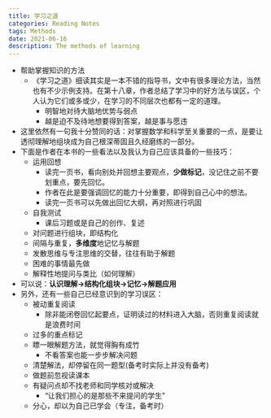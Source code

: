 ```yaml
---
title: 学习之道
categories: Reading Notes
tags: Methods
date: 2021-06-16
description: The methods of learning 
---
```

- 帮助掌握知识的方法
    - 《学习之道》细读其实是一本不错的指导书，文中有很多理论方法，当然也有不少示例支持。在第十八章，作者总结了学习中的好方法与误区，个人认为它们或多或少，在学习的不同层次也都有一定的道理。
        - 明智地对待大脑地优势与弱点
        - 越是迫不及待地想要得到答案，越是事与愿违
- 这里依然有一句我十分赞同的话：对掌握数学和科学至关重要的一点，是要让透彻理解地组块成为自己根深蒂固且久经磨练的一部分。
- 下面是作者在本书的一些看法以及我认为自己应该具备的一些技巧：
    - 运用回想
        - 读完一页书，看向别处并回想主要观点，**少做标记**，没记住之前不要划重点，要先回忆。
        - 作者在此是要强调回忆的能力十分重要，即得到自己心中的想法。
        - 读完一页书可以先做出回忆大纲，再对照进行巩固
    - 自我测试
        - 课后习题或是自己的创作、复述
    - 对问题进行组块，即结构化
    - 间隔与重复，**多维度**地记忆与解题
    - 发散思维与专注思维的交替，往往有助于解题
    - 困难的事情最先做
    - 解释性地提问与类比（如何理解）
- 可以说：**认识理解->结构化组块->记忆->解题应用**
- 另外，还有一些自己已经意识到的学习误区：
    - 被动重复阅读
        - 除非能闭卷回忆起要点，证明读过的材料进入大脑，否则重复阅读就是浪费时间
    - 过多的重点标记
    - 瞟一眼解题方法，就觉得胸有成竹
        - 不看答案也能一步步解决问题
    - 清楚解法，却停留在同一题型(备考时实际上并没有备考)
    - 做题前忽视读课本
    - 有疑问点却不找老师和同学核对或解决
        - “让我们担心的是那些不来提问的学生”
    - 分心，却以为自己已学会（专注，备考时）
